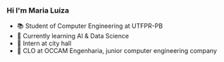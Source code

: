 ### Hi I'm Maria Luiza
- :books: Student of Computer Engineering at UTFPR-PB
- :robot: Currently learning AI & Data Science
- :bust_in_silhouette:   Intern at city hall
- :briefcase: CLO at OCCAM Engenharia, junior computer engineering company


<!--
![Malu GitHub stats]({https://github-readme-stats.vercel.app/api?username={username&theme=radical}})
<img src="{https://github-readme-stats.vercel.app/api?username={username&theme=radical}}" />
:woman_technologist: Languages
https://img.shields.io/badge/C-00599C?style=for-the-badge&logo=c&logoColor=white
https://img.shields.io/badge/TypeScript-007ACC?style=for-the-badge&logo=typescript&logoColor=white
https://img.shields.io/badge/Python-3776AB?style=for-the-badge&logo=python&logoColor=white
https://img.shields.io/badge/Angular-DD0031?style=for-the-badge&logo=angular&logoColor=white
https://img.shields.io/badge/HTML5-E34F26?style=for-the-badge&logo=html5&logoColor=white
https://img.shields.io/badge/CSS3-1572B6?style=for-the-badge&logo=css3&logoColor=white
https://img.shields.io/badge/PostgreSQL-316192?style=for-the-badge&logo=postgresql&logoColor=white
https://img.shields.io/badge/Sass-CC6699?style=for-the-badge&logo=sass&logoColor=white
https://img.shields.io/badge/React-20232A?style=for-the-badge&logo=react&logoColor=61DAFB
https://img.shields.io/badge/Git-F05032?style=for-the-badge&logo=git&logoColor=white




**MariaLFreitas/MariaLFreitas** is a ✨ _special_ ✨ repository because its `README.md` (this file) appears on your GitHub profile.

Here are some ideas to get you started:

- 🔭 I’m currently working on ...
- 🌱 I’m currently learning ...
- 👯 I’m looking to collaborate on ...
- 🤔 I’m looking for help with ...
- 💬 Ask me about ...
- 📫 How to reach me: ...
- 😄 Pronouns: ...
- ⚡ Fun fact: ...
-->
